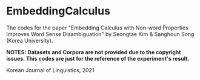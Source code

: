 # EmbeddingCalculus
The codes for the paper "Embedding Calculus with Non-word Properties Improves Word Sense Disambiguation" by Seongtae Kim & Sanghoun Song (Korea University).

**NOTES: Datasets and Corpora are not provided due to the copyright issues. This codes are just for the reference of the experiment's result.**


Korean Journal of Linguistics, 2021
